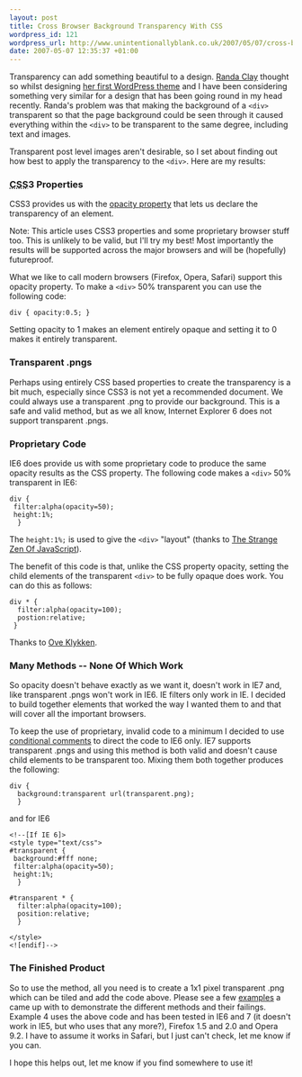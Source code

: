 ```yaml
---
layout: post
title: Cross Browser Background Transparency With CSS
wordpress_id: 121
wordpress_url: http://www.unintentionallyblank.co.uk/2007/05/07/cross-browser-background-transparency-with-css/
date: 2007-05-07 12:35:37 +01:00
---
```

<p>Transparency can add something beautiful to a design. <a href="http://randaclay.com">Randa Clay</a> thought so whilst designing <a href="http://randaclay.com/archives/help-out-a-newbie-wordpress-theme-designer">her first WordPress theme</a> and I have been considering something very similar for a design that has been going round in my head recently. Randa's problem was that making the background of a <code class="inline">&lt;div&gt;</code> transparent so that the page background could be seen through it caused everything within the <code class="inline">&lt;div&gt;</code> to be transparent to the same degree, including text and images.</p>

<p>Transparent post level images aren't desirable, so I set about finding out how best to apply the transparency to the <code class="inline">&lt;div&gt;</code>. Here are my results:</p>

<h3><abbr title="Cascading Style Sheets">CSS</abbr>3 Properties</h3>

<p>CSS3 provides us with the <a href="http://www.w3.org/TR/css3-color/#transparency">opacity property</a> that lets us declare the transparency of an element.</p>

<p>Note: This article uses CSS3 properties and some proprietary browser stuff too. This is unlikely to be valid, but I'll try my best! Most importantly the results will be supported across the  major browsers and will be (hopefully) futureproof.</p>

<p>What we like to call modern browsers (Firefox, Opera, Safari) support this opacity property. To make a <code class="inline">&lt;div&gt;</code> 50% transparent you can use the following code:</p>

<pre><code>div { opacity:0.5; }</code></pre>

<p>Setting opacity to 1 makes an element entirely opaque and setting it to 0 makes it entirely transparent.</p>

<h3>Transparent .pngs</h3>

<p>Perhaps using entirely CSS based properties to create the transparency is a bit much, especially since CSS3 is not yet a recommended document. We could always use a transparent .png to provide our background. This is a safe and valid method, but as we all know, Internet Explorer 6 does not support transparent .pngs.</p>

<h3>Proprietary Code</h3>

<p>IE6 does provide us with some proprietary code to produce the same opacity results as the CSS property. The following code makes a <code class="inline">&lt;div&gt;</code> 50% transparent in IE6:</p>

<pre><code>div {
 filter:alpha(opacity=50);
 height:1%;
  }</code></pre>

<p>The <code class="inline">height:1%;</code> is used to give the <code class="inline">&lt;div&gt;</code> "layout" (thanks to <a href="http://jszen.blogspot.com/2005/04/ie6-opacity-filter-caveat.html">The Strange Zen Of JavaScript</a>).</p>

<p>The benefit of this code is that, unlike the CSS property opacity, setting the child elements of the transparent <code class="inline">&lt;div&gt;</code> to be fully opaque does work. You can do this as follows:</p>

<pre><code>div * {
  filter:alpha(opacity=100);
  postion:relative;
 }</code></pre>

<p>Thanks to <a href="http://www.domedia.org/oveklykken/css-transparency.php">Ove Klykken</a>.</p>

<h3>Many Methods -- None Of Which Work</h3>

<p>So opacity doesn't behave exactly as we want it, doesn't work in IE7 and, like transparent .pngs won't work in IE6. IE filters only work in IE. I decided to build together elements that worked the way I wanted them to and that will cover all the important browsers.</p>

<p>To keep the use of proprietary, invalid code to a minimum I decided to use <a href="http://www.unintentionallyblank.co.uk/2006/09/19/if-internet-explorer-then-do-something-else-a-how-to/">conditional comments</a> to direct the code to IE6 only. IE7 supports transparent .pngs and using this method is both valid and doesn't cause child elements to be transparent too. Mixing them both together produces the following:</p>

<pre><code>div {
  background:transparent url(transparent.png);
  }</code></pre>

<p>and for IE6</p>

<pre><code>&lt;!&#45;&#45;[If IE 6]&gt;
&lt;style type="text/css"&gt;
#transparent {
 background:#fff none;
 filter:alpha(opacity=50);
 height:1%;
  }</code></pre>

<pre><code>#transparent * {
  filter:alpha(opacity=100);
  position:relative;
  }</code></pre>

<pre><code>&lt;/style&gt;
&lt;![endif]&#45;&#45;&gt;</code></pre>

<h3>The Finished Product</h3>

<p>So to use the method, all you need is to create a 1x1 pixel transparent .png which can be tiled and add the code above. Please see a few <a href="http://test.unintentionallyblank.co.uk/transparent.html">examples</a> a came up with to demonstrate the different methods and their failings. Example 4 uses the above code and has been tested in IE6 and 7 (it doesn't work in IE5, but who uses that any more?), Firefox 1.5 and 2.0 and Opera 9.2. I have to assume it works in Safari, but I just can't check, let me know if you can.</p>

<p>I hope this helps out, let me know if you find somewhere to use it!</p>
